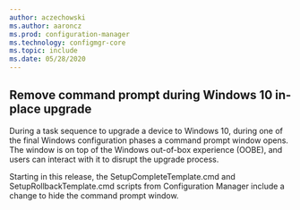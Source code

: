 ```yaml
---
author: aczechowski
ms.author: aaroncz
ms.prod: configuration-manager
ms.technology: configmgr-core
ms.topic: include
ms.date: 05/28/2020
---
```


## <a name="bkmk_ipucmd"></a> Remove command prompt during Windows 10 in-place upgrade

<!--2837795-->

During a task sequence to upgrade a device to Windows 10, during one of the final Windows configuration phases a command prompt window opens. The window is on top of the Windows out-of-box experience (OOBE), and users can interact with it to disrupt the upgrade process.

Starting in this release, the SetupCompleteTemplate.cmd and SetupRollbackTemplate.cmd scripts from Configuration Manager include a change to hide the command prompt window.
